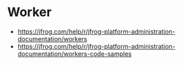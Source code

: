 # Worker 

- https://jfrog.com/help/r/jfrog-platform-administration-documentation/workers
- https://jfrog.com/help/r/jfrog-platform-administration-documentation/workers-code-samples